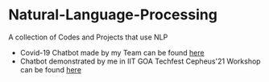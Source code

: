# Natural-Language-Processing
A collection of Codes and Projects that use NLP 

- Covid-19 Chatbot made by my Team can be found [here](https://github.com/LetsUpgrade/CHIT-CHAT)
- Chatbot demonstrated by me in IIT GOA Techfest Cepheus'21 Workshop can be found [here](https://github.com/DSC-IIT-GOA/Cepheus-21)
